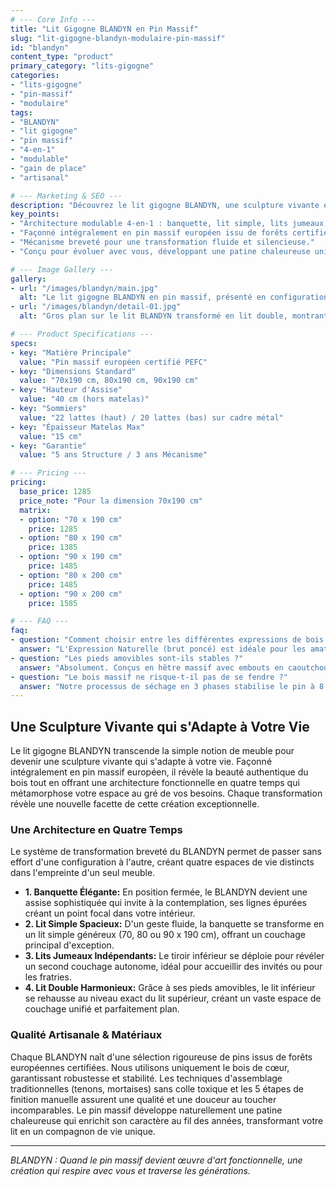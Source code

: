 ```yaml
---
# --- Core Info ---
title: "Lit Gigogne BLANDYN en Pin Massif"
slug: "lit-gigogne-blandyn-modulaire-pin-massif"
id: "blandyn"
content_type: "product"
primary_category: "lits-gigogne"
categories:
- "lits-gigogne"
- "pin-massif"
- "modulaire"
tags:
- "BLANDYN"
- "lit gigogne"
- "pin massif"
- "4-en-1"
- "modulable"
- "gain de place"
- "artisanal"

# --- Marketing & SEO ---
description: "Découvrez le lit gigogne BLANDYN, une sculpture vivante en pin massif européen. Son architecture fonctionnelle 4-en-1 métamorphose votre espace au gré de vos besoins."
key_points:
- "Architecture modulable 4-en-1 : banquette, lit simple, lits jumeaux, et lit double."
- "Façonné intégralement en pin massif européen issu de forêts certifiées."
- "Mécanisme breveté pour une transformation fluide et silencieuse."
- "Conçu pour évoluer avec vous, développant une patine chaleureuse unique."

# --- Image Gallery ---
gallery:
- url: "/images/blandyn/main.jpg"
  alt: "Le lit gigogne BLANDYN en pin massif, présenté en configuration banquette dans un intérieur élégant."
- url: "/images/blandyn/detail-01.jpg"
  alt: "Gros plan sur le lit BLANDYN transformé en lit double, montrant l'union parfaite des deux couchages."

# --- Product Specifications ---
specs:
- key: "Matière Principale"
  value: "Pin massif européen certifié PEFC"
- key: "Dimensions Standard"
  value: "70x190 cm, 80x190 cm, 90x190 cm"
- key: "Hauteur d'Assise"
  value: "40 cm (hors matelas)"
- key: "Sommiers"
  value: "22 lattes (haut) / 20 lattes (bas) sur cadre métal"
- key: "Épaisseur Matelas Max"
  value: "15 cm"
- key: "Garantie"
  value: "5 ans Structure / 3 ans Mécanisme"

# --- Pricing ---
pricing:
  base_price: 1285
  price_note: "Pour la dimension 70x190 cm"
  matrix:
  - option: "70 x 190 cm"
    price: 1285
  - option: "80 x 190 cm"
    price: 1385
  - option: "90 x 190 cm"
    price: 1485
  - option: "80 x 200 cm"
    price: 1485
  - option: "90 x 200 cm"
    price: 1585

# --- FAQ ---
faq:
- question: "Comment choisir entre les différentes expressions de bois ?"
  answer: "L'Expression Naturelle (brut poncé) est idéale pour les amateurs de matières brutes. L'Expression Classique (huile de lin) recherche la chaleur traditionnelle. L'Expression Contemporaine (vernis mat) répond aux besoins de protection maximale. Nos conseillers vous guident selon votre style de vie."
- question: "Les pieds amovibles sont-ils stables ?"
  answer: "Absolument. Conçus en hêtre massif avec embouts en caoutchouc, ils s'enclenchent fermement dans des logements renforcés. Le système breveté garantit une stabilité parfaite, validée jusqu'à 200 kg par pied."
- question: "Le bois massif ne risque-t-il pas de se fendre ?"
  answer: "Notre processus de séchage en 3 phases stabilise le pin à 8-10% d'humidité, éliminant ce risque. De plus, notre conception intègre des joints de dilatation invisibles. En 40 ans d'expérience, nous n'avons jamais constaté de fente structurelle."
---
```


## Une Sculpture Vivante qui s'Adapte à Votre Vie

Le lit gigogne BLANDYN transcende la simple notion de meuble pour devenir une sculpture vivante qui s'adapte à votre vie. Façonné intégralement en pin massif européen, il révèle la beauté authentique du bois tout en offrant une architecture fonctionnelle en quatre temps qui métamorphose votre espace au gré de vos besoins. Chaque transformation révèle une nouvelle facette de cette création exceptionnelle.

### Une Architecture en Quatre Temps

Le système de transformation breveté du BLANDYN permet de passer sans effort d'une configuration à l'autre, créant quatre espaces de vie distincts dans l'empreinte d'un seul meuble.

- **1. Banquette Élégante:** En position fermée, le BLANDYN devient une assise sophistiquée qui invite à la contemplation, ses lignes épurées créant un point focal dans votre intérieur.
- **2. Lit Simple Spacieux:** D'un geste fluide, la banquette se transforme en un lit simple généreux (70, 80 ou 90 x 190 cm), offrant un couchage principal d'exception.
- **3. Lits Jumeaux Indépendants:** Le tiroir inférieur se déploie pour révéler un second couchage autonome, idéal pour accueillir des invités ou pour les fratries.
- **4. Lit Double Harmonieux:** Grâce à ses pieds amovibles, le lit inférieur se rehausse au niveau exact du lit supérieur, créant un vaste espace de couchage unifié et parfaitement plan.

### Qualité Artisanale & Matériaux

Chaque BLANDYN naît d'une sélection rigoureuse de pins issus de forêts européennes certifiées. Nous utilisons uniquement le bois de cœur, garantissant robustesse et stabilité. Les techniques d'assemblage traditionnelles (tenons, mortaises) sans colle toxique et les 5 étapes de finition manuelle assurent une qualité et une douceur au toucher incomparables. Le pin massif développe naturellement une patine chaleureuse qui enrichit son caractère au fil des années, transformant votre lit en un compagnon de vie unique.

---
_BLANDYN : Quand le pin massif devient œuvre d'art fonctionnelle, une création qui respire avec vous et traverse les générations._